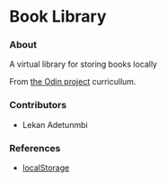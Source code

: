# Book Library

### About

A virtual library for storing books locally

From [the Odin project](https://www.theodinproject.com/paths/full-stack-javascript/courses/javascript/lessons/library) curricullum.

### Contributors

* Lekan Adetunmbi

### References

* [localStorage](https://developer.mozilla.org/en-US/docs/Web/API/Web_Storage_API/Using_the_Web_Storage_API)

